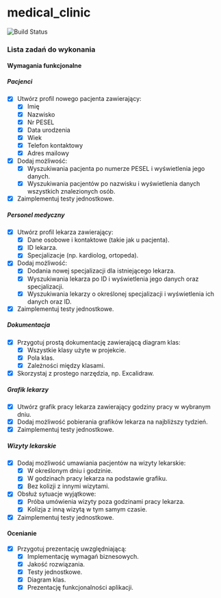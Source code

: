# medical_clinic

![Build Status](https://github.com/Kacper-Jakubek/medical_clinic/actions/workflows/tests.yml/badge.svg)

### Lista zadań do wykonania

#### Wymagania funkcjonalne

##### Pacjenci

- [x] Utwórz profil nowego pacjenta zawierający:
    - [x] Imię
    - [x] Nazwisko
    - [x] Nr PESEL
    - [x] Data urodzenia
    - [x] Wiek
    - [x] Telefon kontaktowy
    - [x] Adres mailowy
- [x] Dodaj możliwość:
    - [x] Wyszukiwania pacjenta po numerze PESEL i wyświetlenia jego danych.
    - [x] Wyszukiwania pacjentów po nazwisku i wyświetlenia danych wszystkich znalezionych osób.
- [x] Zaimplementuj testy jednostkowe.

##### Personel medyczny

- [x] Utwórz profil lekarza zawierający:
    - [x] Dane osobowe i kontaktowe (takie jak u pacjenta).
    - [x] ID lekarza.
    - [x] Specjalizacje (np. kardiolog, ortopeda).
- [x] Dodaj możliwość:
    - [x] Dodania nowej specjalizacji dla istniejącego lekarza.
    - [x] Wyszukiwania lekarza po ID i wyświetlenia jego danych oraz specjalizacji.
    - [x] Wyszukiwania lekarzy o określonej specjalizacji i wyświetlenia ich danych oraz ID.
- [x] Zaimplementuj testy jednostkowe.

##### Dokumentacja

- [x] Przygotuj prostą dokumentację zawierającą diagram klas:
    - [x] Wszystkie klasy użyte w projekcie.
    - [x] Pola klas.
    - [x] Zależności między klasami.
- [x] Skorzystaj z prostego narzędzia, np. Excalidraw.

##### Grafik lekarzy

- [x] Utwórz grafik pracy lekarza zawierający godziny pracy w wybranym dniu.
- [x] Dodaj możliwość pobierania grafików lekarza na najbliższy tydzień.
- [x] Zaimplementuj testy jednostkowe.

##### Wizyty lekarskie

- [x] Dodaj możliwość umawiania pacjentów na wizyty lekarskie:
    - [x] W określonym dniu i godzinie.
    - [x] W godzinach pracy lekarza na podstawie grafiku.
    - [x] Bez kolizji z innymi wizytami.
- [x] Obsłuż sytuacje wyjątkowe:
    - [x] Próba umówienia wizyty poza godzinami pracy lekarza.
    - [x] Kolizja z inną wizytą w tym samym czasie.
- [x] Zaimplementuj testy jednostkowe.

#### Ocenianie

- [x] Przygotuj prezentację uwzględniającą:
    - [x] Implementację wymagań biznesowych.
    - [x] Jakość rozwiązania.
    - [x] Testy jednostkowe.
    - [x] Diagram klas.
    - [x] Prezentację funkcjonalności aplikacji.
